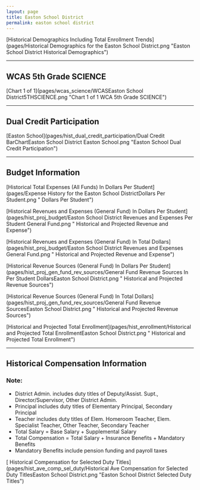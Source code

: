 ```yaml
---
layout: page
title: Easton School District
permalink: easton school district
---
```



[Historical Demographics Including Total Enrollment Trends](pages/Historical Demographics for the Easton School District.png "Easton School District Historical Demographics")

___

## WCAS 5th Grade SCIENCE

[Chart 1 of 1](pages/wcas_science/WCASEaston School District5THSCIENCE.png "Chart 1 of 1 WCA 5th Grade SCIENCE")


___

## Dual Credit Participation

[Easton School](pages/hist_dual_credit_participation/Dual Credit BarChartEaston School District Easton School.png "Easton School Dual Credit Participation")


___

## Budget Information

[Historical Total Expenses (All Funds) In Dollars Per Student](pages/Expense History for the Easton School DistrictDollars Per Student.png " Dollars Per Student")

[Historical Revenues and Expenses (General Fund) In Dollars Per Student](pages/hist_proj_budget/Easton School District Revenues and Expenses Per Student General Fund.png " Historical and Projected Revenue and Expense")

[Historical Revenues and Expenses (General Fund) In Total Dollars](pages/hist_proj_budget/Easton School District Revenues and Expenses General Fund.png " Historical and Projected Revenue and Expense")

[Historical Revenue Sources (General Fund) In Dollars Per Student](pages/hist_proj_gen_fund_rev_sources/General Fund Revenue Sources In Per Student DollarsEaston School District.png " Historical and Projected Revenue Sources")

[Historical Revenue Sources (General Fund) In Total Dollars](pages/hist_proj_gen_fund_rev_sources/General Fund Revenue SourcesEaston School District.png " Historical and Projected Revenue Sources")

[Historical and Projected Total Enrollment](pages/hist_enrollment/Historical and Projected Total EnrollmentEaston School District.png " Historical and Projected Total Enrollment")


___

## Historical Compensation Information
### Note:
- District Admin. includes duty titles of Deputy/Assist. Supt., Director/Supervisor, Other District Admin.
- Principal includes duty titles of Elementary Principal, Secondary Principal
- Teacher includes duty titles of Elem. Homeroom Teacher, Elem. Specialist Teacher, Other Teacher, Secondary Teacher
- Total Salary = Base Salary + Supplemental Salary
- Total Compensation = Total Salary + Insurance Benefits + Mandatory Benefits
- Mandatory Benefits include pension funding and payroll taxes

[ Historical Compensation for Selected Duty Titles](pages/hist_ave_comp_sel_duty/Historical Ave Compensation for Selected Duty TitlesEaston School District.png "Easton School District Selected Duty Titles")

